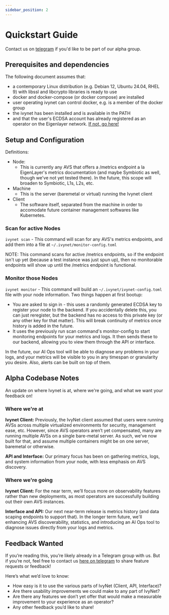 ```yaml
---
sidebar_position: 2
---
```


# Quickstart Guide

Contact us on [telegram](https://t.me/h_comfort) if you'd like to be part of our alpha group.

## Prerequisites and dependencies

The following document assumes that:

- a contemporary Linux distribution (e.g. Debian 12, Ubuntu 24.04, RHEL 9) with libssl and libcrypto libraries is ready to use
- docker and docker-compose (or docker compose) are installed
- user operating ivynet can control docker, e.g. is a member of the docker group
- the ivynet has been installed and is available in the PATH
- and that the user's ECDSA account has already registered as an operator on the Eigenlayer network. [If not, go here!](https://docs.eigenlayer.xyz/eigenlayer/operator-guides/operator-installation)

## Setup and Configuration

Definitions:

- Node:
  - This is currently any AVS that offers a /metrics endpoint a la EigenLayer's metrics documentation (and maybe Symbiotic as well, though we've not yet tested there). In the future, this scope will broaden to Symbiotic, L1s, L2s, etc.
- Machine
  - This is the server (baremetal or virtual) running the Ivynet client
- Client
  - The software itself, separated from the machine in order to accomodate future container management softwares like Kubernetes.

### Scan for active Nodes

`ivynet scan` - This command will scan for any AVS's metrics endpoints, and add them into a file at `~/.ivynet/monitor-config.toml`

NOTE: This command scans for active /metrics endpoints, so if the endpoint isn't up yet (because a test instance was just spun up), then no monitorable endpoints will show up until the /metrics endpoint is functional.

### Monitor those Nodes

`ivynet monitor` - This command will build an `~/.ivynet/ivynet-config.toml` file with your node information. Two things happen at first bootup:

- You are asked to sign in - this uses a randomly generated ECDSA key to register your node to the backend. If you accidentally delete this, you can just reregister, but the backend has no access to this private key (or any other key for that matter). This will break continuity of metrics once history is added in the future.
- It uses the previously run scan command's monitor-config to start monitoring endpoints for your metrics and logs. It then sends these to our backend, allowing you to view them through the API or interface.

 In the future, our AI Ops tool will be able to diagnose any problems in your logs, and your metrics will be visible to you in any timespan or granularity you desire. Also, alerts can be built on top of them.

## Alpha Codebase Notes

An update on where Ivynet is at, where we're going, and what we want your feedback on!

### Where we're at

**Ivynet Client:** Previously, the IvyNet client assumed that users were running AVSs across multiple virtualized environments for security, management ease, etc.
However, since AVS operators aren’t yet compensated, many are running multiple AVSs on a single bare-metal server. As such, we've now built for that, and assume multiple containers might be on one server, baremetal or otherwise.

**API and Interface:** Our primary focus has been on gathering metrics, logs, and system information from your node, with less emphasis on AVS discovery.

### Where we're going

**Ivynet Client:** For the near term, we’ll focus more on observability features rather than new deployments, as most operators are successfully building out their own AVS instances.

**Interface and API:** Our next near-term release is metrics history (and data scaping endpoints to support that). In the longer term future, we'll enhancing AVS discoverability, statistics, and introducing an AI Ops tool to diagnose issues directly from your logs and metrics.

## Feedback Wanted

If you’re reading this, you’re likely already in a Telegram group with us. But if you’re not, feel free to contact us [here on telegram](https://t.me/soho_dot) to share feature requests or feedback!

Here’s what we’d love to know:

- How easy is it to use the various parts of IvyNet (Client, API, Interface)?
- Are there usability improvements we could make to any part of IvyNet?
- Are there any features we don’t yet offer that would make a measurable improvement to your experience as an operator?
- Any other feedback you’d like to share!
